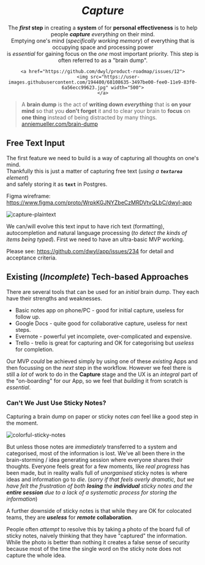 <div align="center">

# _Capture_

The **_first_ step** in creating
a **system** of for **personal effectiveness**
is to help people ***capture***
_everything_ on their mind. <br />
Emptying one's mind (_specifically working memory_)
of everything that is occupying space and processing power <br />
is _essential_ for gaining focus
on the _one_ most important priority.
This step is often referred to as a "brain dump".


    <a href="https://github.com/dwyl/product-roadmap/issues/12">
        <img src="https://user-images.githubusercontent.com/194400/68108635-3497be00-fee0-11e9-83f0-6a56ecc99623.jpg" width="500">
    </a>
</div>
<!-- this diagram is borrowed from https://anniemueller.com/brain-dump-noun-1
we definitely need a better one. If you want to help with this,
please open an issue: github.com/dwyl/product-roadmap/issues/new -->


> A **brain dump** is the act of **writing down _everything_**
that is **on your mind** so that you **don't forget** it
and to clear your brain to **focus** on **one thing**
instead of being distracted by many things.
[anniemueller.com/brain-dump](https://anniemueller.com/brain-dump-noun-1)

## Free Text Input

The first feature we need to build
is a way of capturing all thoughts
on one's mind. <br />
Thankfully this is just a matter
of capturing free text (_using a **`textarea`** element_) <br />
and safely storing it as **`text`** in Postgres.

Figma wireframe: https://www.figma.com/proto/WrpkKGJNYZbeCzMRDVtvQLbC/dwyl-app

![capture-plaintext](https://user-images.githubusercontent.com/194400/68241788-3c05b700-0007-11ea-941b-0fd58962ad03.png)

We can/will evolve this text input
to have rich text (formatting),
autocompletion and natural language processing
(_to detect the kinds of items being typed_).
First we need to have an ultra-basic MVP working.


Please see: https://github.com/dwyl/app/issues/234
for detail and acceptance criteria.


## Existing (_Incomplete_) Tech-based Approaches

There are several tools that can be used for an _initial_ brain dump.
They each have their strengths and weaknesses.

+ Basic notes app on phone/PC - good for initial capture, useless for follow up.
+ Google Docs - quite good for collaborative capture, useless for next steps.
+ Evernote - powerful yet incomplete, over-complicated and expensive.
+ Trello - trello is great for capturing and OK for categorising
but _useless_ for completion.


Our MVP _could_ be achieved
simply by using one of these
_existing_ Apps
and then focussing on the _next_ step
in the workflow.
However we feel there is still
a _lot_ of work to do in the **Capture** stage
and the UX is an _integral_ part of the "on-boarding" for our App,
so we feel that _building_ it from scratch is _essential_.

### Can't We Just Use Sticky Notes?

Capturing a brain dump
on paper or sticky notes
_can_ feel like a good step in the moment.

![colorful-sticky-notes](https://user-images.githubusercontent.com/194400/68108210-1ed5c900-fedf-11e9-829b-27f84889e311.jpg)

But unless those notes
are _immediately_ transferred
to a system and categorised,
most of the information is lost.
We've all been there
in the brain-storming / idea generating
session where everyone shares their thoughts.
Everyone feels great for a few moments,
like _real progress_ has been made,
but in reality walls full of _unorganised_ sticky notes
is where ideas and information go to _die_.
(_sorry if that feels overly dramatic,
  but we have felt the frustration
  of both **losing** the **individual** sticky notes
  and the **entire session**
  due to a lack of a systematic process for storing the information_)

A further downside of sticky notes
is that while they are OK for colocated teams,
they are ***useless*** for **_remote_ collaboration**.

People often _attempt_ to resolve
this by taking a photo of the board full of sticky notes,
naively thinking that they have "captured"
the information.
While the photo is better than nothing
it creates a false sense of security
because most of the time
the single word on the sticky note
does not capture the whole idea.
